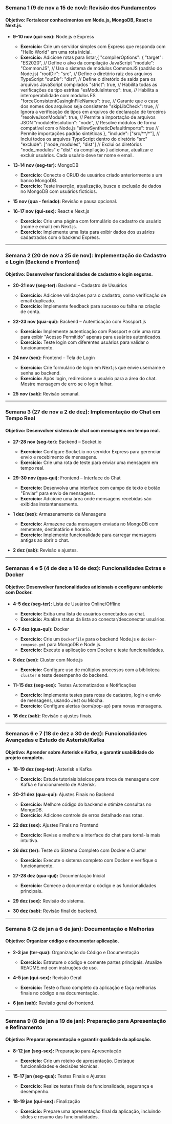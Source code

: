 ### **Semana 1 (9 de nov a 15 de nov): Revisão dos Fundamentos**

#### **Objetivo:** Fortalecer conhecimentos em Node.js, MongoDB, React e Next.js.

- **9-10 nov (qui-sex):** Node.js e Express
   - **Exercício:** Crie um servidor simples com Express que responda com "Hello World" em uma rota inicial.
   - **Exercício:** Adicione rotas para listar,{
  "compilerOptions": {
    "target": "ES2020",                       // Define o alvo da compilação JavaScript
    "module": "CommonJS",                    // Usa o sistema de módulos CommonJS (padrão do Node.js)
    "rootDir": "src",                        // Define o diretório raiz dos arquivos TypeScript
    "outDir": "dist",                        // Define o diretório de saída para os arquivos JavaScript compilados
    "strict": true,                            // Habilita todas as verificações de tipo estritas
    "esModuleInterop": true,                  // Habilita a interoperabilidade com módulos ES
    "forceConsistentCasingInFileNames": true, // Garante que o case dos nomes dos arquivos seja consistente
    "skipLibCheck": true,                     // Ignora a verificação de tipos em arquivos de declaração de terceiros
    "resolveJsonModule": true,                // Permite a importação de arquivos JSON
    "moduleResolution": "node",             // Resolve módulos de forma compatível com o Node.js
    "allowSyntheticDefaultImports": true      // Permite importações padrão sintéticas
  },
  "include": ["src/**/*"],                   // Inclui todos os arquivos TypeScript dentro do diretório "src"
  "exclude": ["node_modules", "dist"]       // Exclui os diretórios "node_modules" e "dist" da compilação
}
 adicionar, atualizar e excluir usuários. Cada usuário deve ter nome e email.

- **13-14 nov (seg-ter):** MongoDB
   - **Exercício:** Conecte o CRUD de usuários criado anteriormente a um banco MongoDB.
   - **Exercício:** Teste inserção, atualização, busca e exclusão de dados no MongoDB com usuários fictícios.

- **15 nov (qua - feriado):** Revisão e pausa opcional.

- **16-17 nov (qui-sex):** React e Next.js
   - **Exercício:** Crie uma página com formulário de cadastro de usuário (nome e email) em Next.js.
   - **Exercício:** Implemente uma lista para exibir dados dos usuários cadastrados com o backend Express.

---

### **Semana 2 (20 de nov a 25 de nov): Implementação do Cadastro e Login (Backend e Frontend)**

#### **Objetivo:** Desenvolver funcionalidades de cadastro e login seguras.

- **20-21 nov (seg-ter):** Backend – Cadastro de Usuários
   - **Exercício:** Adicione validações para o cadastro, como verificação de email duplicado.
   - **Exercício:** Implemente feedback para sucesso ou falha na criação de conta.

- **22-23 nov (qua-qui):** Backend – Autenticação com Passport.js
   - **Exercício:** Implemente autenticação com Passport e crie uma rota para exibir "Acesso Permitido" apenas para usuários autenticados.
   - **Exercício:** Teste login com diferentes usuários para validar o funcionamento.

- **24 nov (sex):** Frontend – Tela de Login
   - **Exercício:** Crie formulário de login em Next.js que envie username e senha ao backend.
   - **Exercício:** Após login, redirecione o usuário para a área do chat. Mostre mensagem de erro se o login falhar.

- **25 nov (sab):** Revisão semanal.

---

### **Semana 3 (27 de nov a 2 de dez): Implementação do Chat em Tempo Real**

#### **Objetivo:** Desenvolver sistema de chat com mensagens em tempo real.

- **27-28 nov (seg-ter):** Backend – Socket.io
   - **Exercício:** Configure Socket.io no servidor Express para gerenciar envio e recebimento de mensagens.
   - **Exercício:** Crie uma rota de teste para enviar uma mensagem em tempo real.

- **29-30 nov (qua-qui):** Frontend – Interface do Chat
   - **Exercício:** Desenvolva uma interface com campo de texto e botão "Enviar" para envio de mensagens.
   - **Exercício:** Adicione uma área onde mensagens recebidas são exibidas instantaneamente.

- **1 dez (sex):** Armazenamento de Mensagens
   - **Exercício:** Armazene cada mensagem enviada no MongoDB com remetente, destinatário e horário.
   - **Exercício:** Implemente funcionalidade para carregar mensagens antigas ao abrir o chat.

- **2 dez (sab):** Revisão e ajustes.

---

### **Semanas 4 e 5 (4 de dez a 16 de dez): Funcionalidades Extras e Docker**

#### **Objetivo:** Desenvolver funcionalidades adicionais e configurar ambiente com Docker.

- **4-5 dez (seg-ter):** Lista de Usuários Online/Offline
   - **Exercício:** Exiba uma lista de usuários conectados ao chat.
   - **Exercício:** Atualize status da lista ao conectar/desconectar usuários.

- **6-7 dez (qua-qui):** Docker
   - **Exercício:** Crie um `Dockerfile` para o backend Node.js e `docker-compose.yml` para MongoDB e Node.js.
   - **Exercício:** Execute a aplicação com Docker e teste funcionalidades.

- **8 dez (sex):** Cluster com Node.js
   - **Exercício:** Configure uso de múltiplos processos com a biblioteca `cluster` e teste desempenho do backend.

- **11-15 dez (seg-sex):** Testes Automatizados e Notificações
   - **Exercício:** Implemente testes para rotas de cadastro, login e envio de mensagens, usando Jest ou Mocha.
   - **Exercício:** Configure alertas (som/pop-up) para novas mensagens.

- **16 dez (sab):** Revisão e ajustes finais.

---

### **Semanas 6 e 7 (18 de dez a 30 de dez): Funcionalidades Avançadas e Estudo de Asterisk/Kafka**

#### **Objetivo:** Aprender sobre Asterisk e Kafka, e garantir usabilidade do projeto completo.

- **18-19 dez (seg-ter):** Asterisk e Kafka
   - **Exercício:** Estude tutoriais básicos para troca de mensagens com Kafka e funcionamento de Asterisk.

- **20-21 dez (qua-qui):** Ajustes Finais no Backend
   - **Exercício:** Melhore código do backend e otimize consultas no MongoDB.
   - **Exercício:** Adicione controle de erros detalhado nas rotas.

- **22 dez (sex):** Ajustes Finais no Frontend
   - **Exercício:** Revise e melhore a interface do chat para torná-la mais intuitiva.

- **26 dez (ter):** Teste do Sistema Completo com Docker e Cluster
   - **Exercício:** Execute o sistema completo com Docker e verifique o funcionamento.

- **27-28 dez (qua-qui):** Documentação Inicial
   - **Exercício:** Comece a documentar o código e as funcionalidades principais.

- **29 dez (sex):** Revisão do sistema.

- **30 dez (sab):** Revisão final do backend.

---

### **Semana 8 (2 de jan a 6 de jan): Documentação e Melhorias**

#### **Objetivo:** Organizar código e documentar aplicação.

- **2-3 jan (ter-qua):** Organização do Código e Documentação
   - **Exercício:** Estruture o código e comente partes principais. Atualize README.md com instruções de uso.

- **4-5 jan (qui-sex):** Revisão Geral
   - **Exercício:** Teste o fluxo completo da aplicação e faça melhorias finais no código e na documentação.

- **6 jan (sab):** Revisão geral do frontend.

---

### **Semana 9 (8 de jan a 19 de jan): Preparação para Apresentação e Refinamento**

#### **Objetivo:** Preparar apresentação e garantir qualidade da aplicação.

- **8-12 jan (seg-sex):** Preparação para Apresentação
   - **Exercício:** Crie um roteiro de apresentação. Destaque funcionalidades e decisões técnicas.

- **15-17 jan (seg-qua):** Testes Finais e Ajustes
   - **Exercício:** Realize testes finais de funcionalidade, segurança e desempenho.

- **18-19 jan (qui-sex):** Finalização
   - **Exercício:** Prepare uma apresentação final da aplicação, incluindo slides e resumo das funcionalidades.

